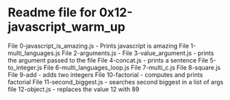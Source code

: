 # Readme file for 0x12-javascript_warm_up

File 0-javascript_is_amazing.js - Prints javascript is amazing
File 1-multi_languages.js
File 2-arguments.js -
File 3-value_argument.js - prints the argument passed to the file
File 4-concat.js - prints a sentence
File 5-to_integer.js
File 6-multi_languages_loop.js
File 7-multi_c.js
File 8-square.js
File 9-add - adds two integers
File 10-factorial - computes and prints factorial
File 11-second_biggest.js - searches second biggest in a list of args
file 12-object.js - replaces the value 12 with 89